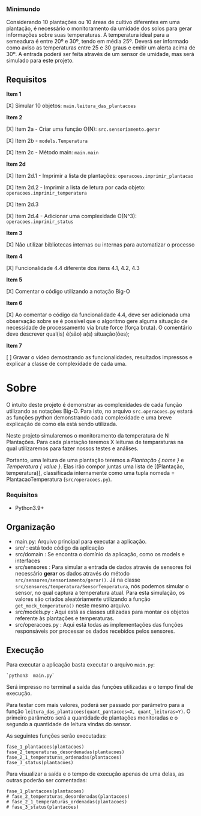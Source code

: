### Minimundo
Considerando 10 plantações ou 10 áreas de cultivo diferentes em uma plantação, é necessário o monitoramento da umidade dos solos para gerar informações sobre suas temperaturas. A temperatura ideal para a semeadura é entre 20º e 30º, tendo em média 25º. 
Deverá ser informado como aviso as temperaturas entre 25 e 30 graus e emitir um alerta acima de 30º. A entrada poderá ser feita através de um sensor de umidade, mas será simulado para este projeto.


## Requisitos
**Item 1**

[X] Simular 10 objetos: `main.leitura_das_plantacoes`

**Item 2**

[X] Item 2a - Criar uma função O(N): `src.sensoriamento.gerar`

[X] Item 2b - `models.Temperatura`

[X] Item 2c - Método main: `main.main`

**Item 2d**

[X] Item 2d.1 - Imprimir a lista de plantações: `operacoes.imprimir_plantacao`

[X] Item 2d.2 - Imprimir a lista de letura por cada objeto: `operacoes.imprimir_temperatura`

[X] Item 2d.3

[X] Item 2d.4 - Adicionar uma complexidade O(N^3): `operacoes.imprimir_status`

**Item 3**

[X] Não utilizar bibliotecas internas ou internas para automatizar o processo

**Item 4**

[X] Funcionalidade 4.4 diferente dos itens 4.1, 4.2, 4.3

**Item 5**

[X] Comentar o código utilizando a notação Big-O

**Item 6**

[X] Ao comentar o código da funcionalidade 4.4, deve ser adicionada uma observação sobre se é possível que o algoritmo gere alguma situação de necessidade de processamento via brute force (força bruta). O comentário deve descrever qual(is) é(são) a(s) situação(ões);

**Item 7**

[ ] Gravar o vídeo demostrando as funcionalidades, resultados impressos e explicar a classe de complexidade de cada uma.


# Sobre

O intuíto deste projeto é demonstrar as complexidades de cada função utilizando as notações Big-O. Para isto, no arquivo `src.operacoes.py` estará as funções python demonstrando cada complexidade e uma breve explicação de como ela está sendo utilizada.

Neste projeto simularemos o monitoramento da temperatura de N Plantações. Para cada plantação teremos X leituras de temparaturas na qual utilizaremos para fazer nossos testes e análises.

Portanto, uma leitura de uma plantação teremos a *Plantação { nome }* e *Temperatura { value }*. Elas irão compor juntas uma lista de [(Plantação, temperatura)], classificada internamente como uma tupla nomeda = PlantacaoTemperatura (`src/operacoes.py`).

### Requisitos
- Python3.9+

## Organização
- main.py: Arquivo principal para executar a aplicação.
- src/ : está todo código da aplicação
- src/domain : Se encontra o domínio da aplicação, como os models e interfaces
- src/sensores : Para simular a entrada de dados através de sensores foi necessário **gerar** os dados através do método `src/sensores/sensoriamento/gerar()`. Já na classe `src/sensores/temperatura/SensorTemperatura`, nós podemos simular o sensor, no qual captura a temperatura atual. Para esta simulação, os valores são criados aleatóriamente utilizando a função `get_mock_temperatura()` neste mesmo arquivo.
- src/models.py : Aqui está as classes utilizadas para montar os objetos referente às plantações e temperaturas.
- src/operacoes.py : Aqui está todas as implementações das funções responsáveis por processar os dados recebidos pelos sensores.


## Execução

Para executar a aplicação basta executar o arquivo `main.py`:

    `python3  main.py`

Será impresso no terminal a saída das funções utilizadas e o tempo final de execução.

Para testar com mais valores, poderá ser passado por parâmetro para a função `leitura_das_plantacoes(quant_pantacoes=X, quant_leituras=Y)`. O primeiro parâmetro será a quantidade de plantações monitoradas e o segundo a quantidade de leitura vindas do sensor.

As seguintes funções serão executadas:

    fase_1_plantacoes(plantacoes)
    fase_2_temperaturas_desordenadas(plantacoes)
    fase_2_1_temperaturas_ordenadas(plantacoes)
    fase_3_status(plantacoes)

Para visualizar a saída e o tempo de execução apenas de uma delas, as outras poderão ser comentadas:

    fase_1_plantacoes(plantacoes)
    # fase_2_temperaturas_desordenadas(plantacoes)
    # fase_2_1_temperaturas_ordenadas(plantacoes)
    # fase_3_status(plantacoes)


